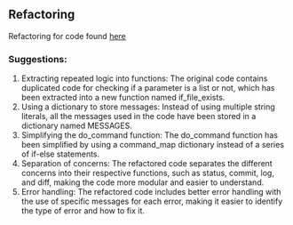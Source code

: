 ## Refactoring
Refactoring for code found [here](https://gist.github.com/fatma-meawad/4237b66aa74ceef899802b17a3a553e5/revisions)

### Suggestions:

1. Extracting repeated logic into functions: The original code contains duplicated code for checking if a parameter is a list or not, which has been extracted into a new function named if_file_exists.
2. Using a dictionary to store messages: Instead of using multiple string literals, all the messages used in the code have been stored in a dictionary named MESSAGES.
3. Simplifying the do_command function: The do_command function has been simplified by using a command_map dictionary instead of a series of if-else statements.
4. Separation of concerns: The refactored code separates the different concerns into their respective functions, such as status, commit, log, and diff, making the code more modular and easier to understand.
5. Error handling: The refactored code includes better error handling with the use of specific messages for each error, making it easier to identify the type of error and how to fix it.
